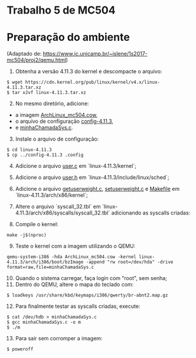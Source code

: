 # Trabalho 5 de MC504

# Preparação do ambiente

(Adaptado de: https://www.ic.unicamp.br/~islene/1s2017-mc504/proj2/qemu.html)

1. Obtenha a versão 4.11.3 do kernel e descompacte o arquivo:
```
$ wget https://cdn.kernel.org/pub/linux/kernel/v4.x/linux-4.11.3.tar.xz
$ tar xJvf linux-4.11.3.tar.xz
```
2. No mesmo diretório, adicione:
* a imagem [ArchLinux_mc504.cow](https://www.ic.unicamp.br/~islene/1s2017-mc504/proj2/ArchLinux_mc504.cow), 
* o arquivo de configuração [config-4.11.3](https://www.ic.unicamp.br/~islene/1s2017-mc504/proj2/config-4.11.3),
* e [minhaChamadaSys.c](minhaChamadaSys.c).
3. Instale o arquivo de configuração:
```
$ cd linux-4.11.3
$ cp ../config-4.11.3 .config
```
4. Adicione o arquivo [user.c](user.c) em ´linux-4.11.3/kernel´;
5. Adicione o arquivo [user.h](user.h) em ´linux-4.11.3/include/linux/sched´;
6. Adicione o arquivo [getuserweight.c](getuserweight.c), [setuserweight.c](setuserweight.c) e [Makefile](Makefile) em ´linux-4.11.3/arch/x86/kernel´;
7. Altere o arquivo ´syscall_32.tbl´ em ´linux-4.11.3/arch/x86/syscalls/syscall_32.tbl´ adicionando as syscalls criadas:


8. Compile o kernel:
```
make -j$(nproc)
```
9. Teste o kernel com a imagem utilizando o QEMU:
```
qemu-system-i386 -hda ArchLinux_mc504.cow -kernel linux-4.11.3/arch/i386/boot/bzImage -append "rw root=/dev/hda" -drive format=raw,file=minhaChamadaSys.c
```
10. Quando o sistema carregar, faça login com "root", sem senha;
11. Dentro do QEMU, altere o mapa do teclado com:
```
$ loadkeys /usr/share/kbd/keymaps/i386/qwerty/br-abnt2.map.gz
```
12. Para finalmente testar as syscalls criadas, execute:
```
$ cat /dev/hdb > minhaChamadaSys.c
$ gcc minhaChamadaSys.c -o m
$ ./m
```
13. Para sair sem corromper a imagem:
```
$ poweroff
``` 
